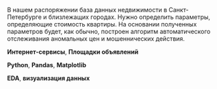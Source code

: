 В нашем распоряжении база данных недвижимости в Санкт-Петербурге и близлежащих городах. Нужно определить параметры, определяющие стоимость квартиры. На основании полученных параметров будет, как обычно, построен алгоритм автоматического отслеживания аномальных цен и мошеннических действия.


**Интернет-сервисы**, **Площадки объявлений**

**Python**, **Pandas**, **Matplotlib**

**EDA**, **визуализация данных**

